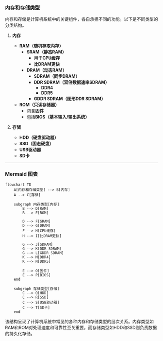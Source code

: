### 内存和存储类型

内存和存储是计算机系统中的关键组件，各自承担不同的功能。以下是不同类型的分类结构。

1. **内存**
   - **RAM（随机存取内存）**
     - **SRAM（静态RAM）**
       - 用于**CPU缓存**
       - **比DRAM更快**
     - **DRAM（动态RAM）**
       - **SDRAM（同步DRAM）**
       - **DDR SDRAM（双倍数据速率SDRAM）**
         - **DDR4**
         - **DDR5**
       - **GDDR SDRAM（图形DDR SDRAM）**
   - **ROM（只读存储器）**
     - 包含**固件**
     - 包括**BIOS（基本输入/输出系统）**

2. **存储**
   - **HDD（硬盘驱动器）**
   - **SSD（固态硬盘）**
   - **USB驱动器**
   - **SD卡**

---

### Mermaid 图表

```mermaid
flowchart TD
    A[内存和存储类型] --> B[内存]
    A --> C[存储]
    
    subgraph 内存类型[内存]
        B --> D[RAM]
        B --> E[ROM]
        
        D --> F[SRAM]
        D --> G[DRAM]
        F --> H[CPU缓存]
        H --> I[比DRAM更快]
        
        G --> J[SDRAM]
        G --> K[DDR SDRAM]
        G --> L[GDDR SDRAM]
        K --> M[DDR4]
        K --> N[DDR5]
        
        E --> O[固件]
        E --> P[BIOS]
    end
    
    subgraph 存储类型[存储]
        C --> Q[HDD]
        C --> R[SSD]
        C --> S[USB驱动器]
        C --> T[SD卡]
    end
```

该结构呈现了计算机系统中常见的各种内存和存储类型的层次关系。内存类型如RAM和ROM对处理速度和可靠性至关重要，而存储类型如HDD和SSD则负责数据的持久化存储。
